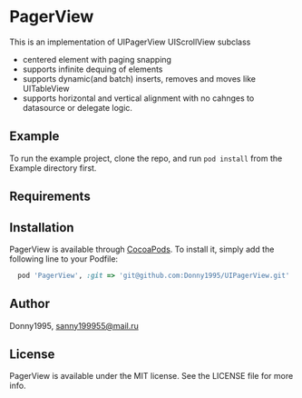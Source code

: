 # PagerView
This is an implementation of UIPagerView
UIScrollView subclass
  + centered element with paging snapping
  + supports infinite dequing of elements 
  + supports dynamic(and batch) inserts, removes and moves like UITableView
  + supports horizontal and vertical alignment with no cahnges to datasource or delegate logic.

## Example

To run the example project, clone the repo, and run `pod install` from the Example directory first.

## Requirements

## Installation

PagerView is available through [CocoaPods](https://cocoapods.org). To install
it, simply add the following line to your Podfile:

```ruby
  pod 'PagerView', :git => 'git@github.com:Donny1995/UIPagerView.git'
```

## Author

Donny1995, sanny199955@mail.ru

## License

PagerView is available under the MIT license. See the LICENSE file for more info.
